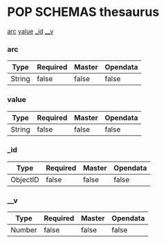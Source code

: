 # POP SCHEMAS thesaurus

[arc](/#arc)
[value](/#value)
[_id](/#_id)
[__v](/#__v)
### arc


|Type|Required|Master|Opendata|
|----|--------|------|--------|
|String|false|false|false|

### value


|Type|Required|Master|Opendata|
|----|--------|------|--------|
|String|false|false|false|

### _id


|Type|Required|Master|Opendata|
|----|--------|------|--------|
|ObjectID|false|false|false|

### __v


|Type|Required|Master|Opendata|
|----|--------|------|--------|
|Number|false|false|false|
